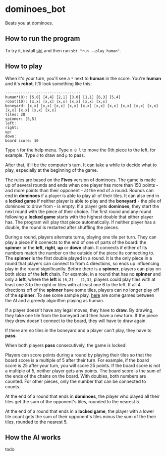 # dominoes_bot
Beats you at dominoes.

## How to run the program
To try it, install [sbt](https://www.scala-sbt.org/) and then run `sbt "run --play_human"`.

## How to play
When it's your turn, you'll see a `*` next to **human** in the score. You're **human** and it's **robot**.  It'll
look something like this:

```
----------------------------------
human*(0): [5,0] [4,4] [2,1] [3,0] [1,1] [6,3] [5,4]
robot(10): [x,x] [x,x] [x,x] [x,x] [x,x] [x,x]
boneyard: [x,x] [x,x] [x,x] [x,x] [x,x] [x,x] [x,x] [x,x] [x,x] [x,x] [x,x] [x,x] [x,x] [x,x]
tiles: 28
spinner: [5,5]
left:
right:
up:
down:
board score: 10
```

Type `h` for the help menu. Type `m 0 l` to move the 0th piece to the left, for example. Type `d` to draw and
`p` to pass.

After that, it'll be the computer's turn. It can take a while to decide what to play, especially at the beginning
of the game.

The rules are based on the **Fives** version of dominoes. The game is made up of several rounds and ends when one player
has more than 150 points - and more points than their opponent - at the end of a round. Rounds can end in **dominoes** if
a player is able to play all of their tiles. It can also end in a **locked game** if neither player is able to play and
the **boneyard** - the pile of dominoes to draw from - is empty. If a player gets **dominoes**, they start the next round
with the piece of their choice. The first round and any round following a **locked game** starts with the highest double
that either player has. The program will play that piece automatically. If neither player has a double, the round is
restarted after shuffling the pieces.

During a round, players alternate turns, playing one tile per turn. They can play a piece if it connects to the end
of one of parts of the board: the **spinner** or the **left**, **right**, **up** or **down** chain. It connects if either of its numbers
match the number on the outside of the piece its connecting to. The **spinner** is the first double played in a round. It is the only
piece in a round that players can connect to from 4 directions, so ends up influencing play in the round significantly. Before there
is a **spinner**, players can play on both sides of the **left** chain. For example, in a round that has no **spinner** and only
a **left**, where the **left** is `[6,2] - [2,3]`, players could play tiles with at least one 3 to the right or tiles with
at least one 6 to the left. If all 4 directions off of the **spinner** have some tiles, players can no longer play off of the
**spinner**. To see some sample play, [here](https://github.com/alinden/dominoes_bot/blob/main/games_vs_greedy/best_of_11.txt) are some games between the AI and a greedy algorithm playing as human.

If a player doesn't have any legal moves, they have to **draw**. By drawing, they take one tile from the boneyard and
then have a new turn. If the piece they drew doesn't connect to the board, they will have to draw again.

If there are no tiles in the boneyard and a player can't play, they have to **pass**.

When both players **pass** consecutively, the game is locked.

Players can score points during a round by playing their tiles so that the board score is a multiple of 5 after their turn.
For example, if the board score is 25 after your turn, you will score 25 points. If the board score is not a multiple of 5,
neither player gets any points. The board score is the sum of the ends of the chains on the board. With doubles, both numbers
are counted. For other pieces, only the number that can be connected to counts.

At the end of a round that ends in **dominoes**, the player who played all their tiles get the sum of the opponent's tiles,
rounded to the nearest 5.

At the end of a round that ends in a **locked game**, the player with a lower tile count gets the sum of their opponent's tiles minus the sum
of the their tiles, rounded to the nearest 5.

## How the AI works
todo

